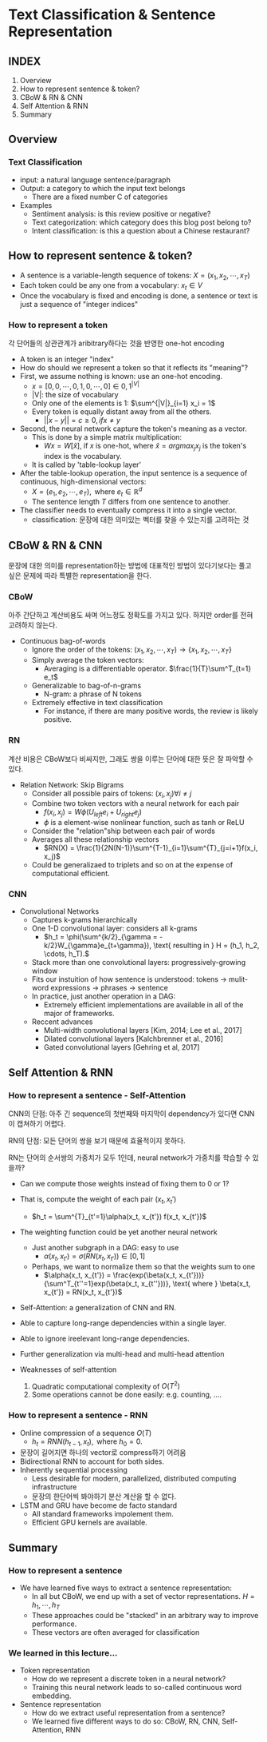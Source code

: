 # Text Classification & Sentence Representation

## INDEX

1. Overview
2. How to represent sentence & token?
3. CBoW & RN & CNN
4. Self Attention & RNN
5. Summary

## Overview

### Text Classification

- input: a natural language sentence/paragraph
- Output: a category to which the input text belongs
  - There are a fixed number C of categories
- Examples
  - Sentiment analysis: is this review positive or negative?
  - Text categorization: which category does this blog post belong to?
  - Intent classification: is this a question about a Chinese restaurant?

## How to represent sentence & token?

- A sentence is a variable-length sequence of tokens: $X = (x_1, x_2, \cdots, x_T)$
- Each token could be any one from a vocabulary: $x_t \in V$
- Once the vocabulary is fixed and encoding is done, a sentence or text is just a sequence of "integer indices"

### How to represent a token

각 단어들의 상관관계가 aribitrary하다는 것을 반영한 one-hot encoding

- A token is an integer "index"
- How do should we represent a token so that it reflects its "meaning"?
- First, we assume nothing is known: use an one-hot encoding.
  - $x = [0, 0, \cdots, 0, 1, 0, \cdots, 0] \in {0, 1}^{|V|}$
  - |V|: the size of vocabulary
  - Only one of the elements is 1: $\sum^{|V|}_{i=1} x_i = 1$
  - Every token is equally distant away from all the others.
    - $||x - y|| = c \geq 0, if x \neq y$
- Second, the neural network capture the token's meaning as a vector.
  - This is done by a simple matrix multiplication:
    - $Wx = W[\hat{x}]$, if $x$ is one-hot, where $\hat{x} = argmax_j x_j$ is the token's index is the vocabulary. 
  - It is called by 'table-lookup layer'
- After the table-lookup operation, the input sentence is a sequence of continuous, high-dimensional vectors:
  - $X = (e_1, e_2, \cdots, e_T), \text{ where } e_t \in \mathbb{R}^d$
  - The sentence length $T$ differs from one sentence to another.
- The classifier needs to eventually compress it into a single vector.
  - classification: 문장에 대한 의미있는 벡터를 찾을 수 있는지를 고려하는 것

## CBoW & RN & CNN

문장에 대한 의미를 representation하는 방법에 대표적인 방법이 있다기보다는 풀고 싶은 문제에 따라 특별한 representation을 한다.

### CBoW

아주 간단하고 계산비용도 싸며 어느정도 정확도를 가지고 있다. 하지만 order를 전혀 고려하지 않는다.

- Continuous bag-of-words
  - Ignore the order of the tokens: $(x_1, x_2, \cdots, x_T) \rightarrow \{x_1, x_2, \cdots, x_T\}$
  - Simply average the token vectors:
    - Averaging is a differentiable operator. $\frac{1}{T}\sum^T_{t=1} e_t$
  - Generalizable to bag-of-n-grams
    - N-gram: a phrase of N tokens
  - Extremely effective in text classification
    - For instance, if there are many positive words, the review is likely positive.

### RN

계산 비용은 CBoW보다 비싸지만, 그래도 쌍을 이루는 단어에 대한 뜻은 잘 파악할 수 있다.

- Relation Network: Skip Bigrams
  - Consider all possible pairs of tokens: $(x_i, x_j) \forall i \neq j$
  - Combine two token vectors with a neural network for each pair
    - $f(x_i, x_j) = W \phi(U_{left}e_i + U_{right}e_j)$
    - $\phi$ is a element-wise nonlinear function, such as tanh or ReLU
  - Consider the "relation"ship between each pair of words
  - Averages all these relationship vectors
    - $RN(X) = \frac{1}{2N(N-1)}\sum^{T-1}_{i=1}\sum^{T}_{j=i+1}f(x_i, x_j)$
  - Could be generalizaed to triplets and so on at the expense of computational efficient.

### CNN

- Convolutional Networks
  - Captures k-grams hierarchically
  - One 1-D convolutional layer: considers all k-grams
    - $h_t = \phi(\sum^{k/2}_{\gamma = -k/2}W_{\gamma}e_{t+\gamma}), \text{ resulting in } H = (h_1, h_2, \cdots, h_T).$
  - Stack more than one convolutional layers: progressively-growing window
  - Fits our instuition of how sentence is understood: tokens -> mulit-word expressions -> phrases -> sentence
  - In practice, just another operation in a DAG:
    - Extremely efficient implementations are available in all of the major of frameworks.
  - Reccent advances
    - Multi-width convolutional layers [Kim, 2014; Lee et al., 2017]
    - Dilated convolutional layers [Kalchbrenner et al., 2016]
    - Gated convolutional layers [Gehring et al, 2017]

## Self Attention & RNN

### How to represent a sentence - Self-Attention

CNN의 단점: 아주 긴 sequence의 첫번째와 마지막이 dependency가 있다면 CNN이 캡쳐하기 어렵다.

RN의 단점: 모든 단어의 쌍을 보기 때문에 효율적이지 못하다.

RN는 단어의 순서쌍의 가중치가 모두 1인데, neural network가 가중치를 학습할 수 있을까?

- Can we compute those weights instead of fixing them to 0 or 1?
- That is, compute the weight of each pair $(x_t, {x_t'})$
  - $h_t = \sum^{T}_{t'=1}\alpha(x_t, x_{t'}) f(x_t, x_{t'})$
- The weighting function could be yet another neural network
  - Just another subgraph in a DAG: easy to use
    - $\alpha(x_t, x_{t'}) = \sigma(RN(x_t, x_{t'})) \in [0, 1]$
  - Perhaps, we want to normalize them so that the weights sum to one
    - $\alpha(x_t, x_{t'}) = \frac{exp(\beta(x_t, x_{t'}))}{\sum^T_{t''=1}exp(\beta(x_t, x_{t''}))}, \text{ where } \beta(x_t, x_{t'}) = RN(x_t, x_{t'})$
- Self-Attention: a generalization of CNN and RN.
- Able to capture long-range dependencies within a single layer.
- Able to ignore ireelevant long-range dependencies.
- Further generalization via multi-head and multi-head attention

- Weaknesses of self-attention
  1. Quadratic computational complexity of $O(T^2)$
  2. Some operations cannot be done easily: e.g. counting, ....

### How to represent a sentence - RNN

- Online compression of a sequence $O(T)$
  - $h_t = RNN(h_{t-1}, x_t), \text{ where } h_0 = 0.$
- 문장이 길어지면 하나의 vector로 compress하기 어려움
- Bidirectional RNN to account for both sides.
- Inherently sequential processing
  - Less desirable for modern, parallelized, distributed computing infrastructure
  - 문장의 한단어씩 봐야하기 분산 계산을 할 수 없다.
- LSTM and GRU have become de facto standard
  - All standard frameworks impolement them.
  - Efficient GPU kernels are available.

## Summary

### How to represent a sentence

- We have learned five ways to extract a sentence representation:
  - In all but CBoW, we end up with a set of vector representations. $H= {h_1, \cdots, h_T}$
  - These approaches could be "stacked" in an arbitrary way to improve performance.
  - These vectors are often averaged for classification

### We learned in this lecture...

- Token representation
  - How do we represent a discrete token in a neural network?
  - Training this neural network leads to so-called continuous word embedding.
- Sentence representation
  - How do we extract useful representation from a sentence?
  - We learned five different ways to do so: CBoW, RN, CNN, Self-Attention, RNN

